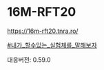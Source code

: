 # 16M-RFT20

https://16m-rft20.tnra.ro/

[#내가_할수있는_실험체를_말해보자](https://twitter.com/hashtag/%EB%82%B4%EA%B0%80_%ED%95%A0%EC%88%98%EC%9E%88%EB%8A%94_%EC%8B%A4%ED%97%98%EC%B2%B4%EB%A5%BC_%EB%A7%90%ED%95%B4%EB%B3%B4%EC%9E%90)

대응버전: 0.59.0